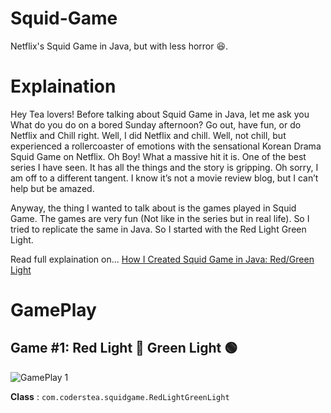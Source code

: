 # Squid-Game
Netflix's Squid Game in Java, but with less horror 😆. 

# Explaination
Hey Tea lovers! Before talking about Squid Game in Java, let me ask you What do you do on a bored Sunday afternoon? Go out, have fun, or do Netflix and Chill right. Well, I did Netflix and chill. Well, not chill, but experienced a rollercoaster of emotions with the sensational Korean Drama Squid Game on Netflix. Oh Boy! What a massive hit it is. One of the best series I have seen. It has all the things and the story is gripping. Oh sorry, I am off to a different tangent. I know it’s not a movie review blog, but I can’t help but be amazed.

Anyway, the thing I wanted to talk about is the games played in Squid Game. The games are very fun (Not like in the series but in real life). So I tried to replicate the same in Java. So I started with the Red Light Green Light.

Read full explaination on... [How I Created Squid Game in Java: Red/Green Light](https://www.coderstea.com/post/java/how-i-created-squid-game-in-java-red-green-light/)

# GamePlay 

## Game #1: Red Light 🔴 Green Light 🟢
![GamePlay 1](https://media.giphy.com/media/SopXUq7XkQgH4ngegZ/giphy.gif)

**Class** : `com.coderstea.squidgame.RedLightGreenLight`
